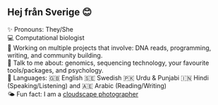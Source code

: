 ## Hej från Sverige 😊

✨ Pronouns: They/She <br>
💻 Computational biologist <br>
🤝 Working on multiple projects that involve: DNA reads, programming, writing, and community building. <br>
💬 Talk to me about: genomics, sequencing technology, your favourite tools/packages, and psychology. <br>
🌸 Languages: 🇬🇧 English 🇸🇪 Swedish 🇵🇰 Urdu & Punjabi 🇮🇳 Hindi (Speaking/Listening) and 🇦🇪 Arabic (Reading/Writing) <br>
🌤 Fun fact: I am a [cloudscape photographer](https://www.flickr.com/photos/nazeefafatima/albums/72157630074604590)
